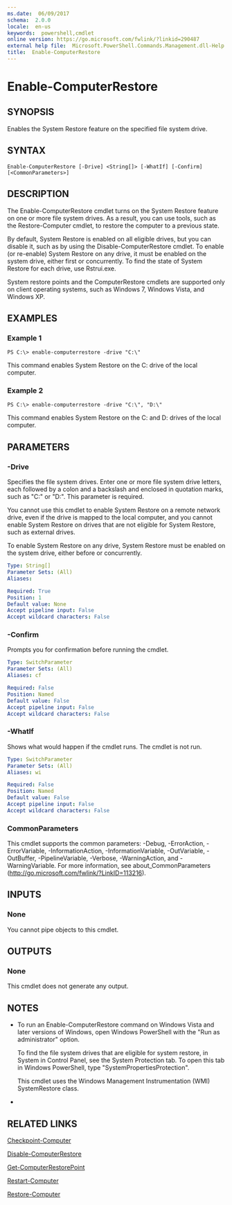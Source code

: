 ```yaml
---
ms.date:  06/09/2017
schema:  2.0.0
locale:  en-us
keywords:  powershell,cmdlet
online version: https://go.microsoft.com/fwlink/?linkid=290487
external help file:  Microsoft.PowerShell.Commands.Management.dll-Help.xml
title:  Enable-ComputerRestore
---
```


# Enable-ComputerRestore

## SYNOPSIS
Enables the System Restore feature on the specified file system drive.

## SYNTAX

```
Enable-ComputerRestore [-Drive] <String[]> [-WhatIf] [-Confirm] [<CommonParameters>]
```

## DESCRIPTION
The Enable-ComputerRestore cmdlet turns on the System Restore feature on one or more file system drives.
As a result, you can use tools, such as the Restore-Computer cmdlet, to restore the computer to a previous state.

By default, System Restore is enabled on all eligible drives, but you can disable it, such as by using the Disable-ComputerRestore cmdlet.
To enable (or re-enable) System Restore on any drive, it must be enabled on the system drive, either first or concurrently.
To find the state of System Restore for each drive, use Rstrui.exe.

System restore points and the ComputerRestore cmdlets are supported only on client operating systems, such as Windows 7, Windows Vista, and Windows XP.

## EXAMPLES

### Example 1
```
PS C:\> enable-computerrestore -drive "C:\"
```

This command enables System Restore on the C: drive of the local computer.

### Example 2
```
PS C:\> enable-computerrestore -drive "C:\", "D:\"
```

This command enables System Restore on the C: and D: drives of the local computer.

## PARAMETERS

### -Drive
Specifies the file system drives.
Enter one or more file system drive letters, each followed by a colon and a backslash and enclosed in quotation marks, such as "C:\" or "D:\".
This parameter is required.

You cannot use this cmdlet to enable System Restore on a remote network drive, even if the drive is mapped to the local computer, and you cannot enable System Restore on drives that are not eligible for System Restore, such as external drives.

To enable System Restore on any drive, System Restore must be enabled on the system drive, either before or concurrently.

```yaml
Type: String[]
Parameter Sets: (All)
Aliases:

Required: True
Position: 1
Default value: None
Accept pipeline input: False
Accept wildcard characters: False
```

### -Confirm
Prompts you for confirmation before running the cmdlet.

```yaml
Type: SwitchParameter
Parameter Sets: (All)
Aliases: cf

Required: False
Position: Named
Default value: False
Accept pipeline input: False
Accept wildcard characters: False
```

### -WhatIf
Shows what would happen if the cmdlet runs.
The cmdlet is not run.

```yaml
Type: SwitchParameter
Parameter Sets: (All)
Aliases: wi

Required: False
Position: Named
Default value: False
Accept pipeline input: False
Accept wildcard characters: False
```

### CommonParameters
This cmdlet supports the common parameters: -Debug, -ErrorAction, -ErrorVariable, -InformationAction, -InformationVariable, -OutVariable, -OutBuffer, -PipelineVariable, -Verbose, -WarningAction, and -WarningVariable. For more information, see about_CommonParameters (http://go.microsoft.com/fwlink/?LinkID=113216).

## INPUTS

### None
You cannot pipe objects to this cmdlet.

## OUTPUTS

### None
This cmdlet does not generate any output.

## NOTES
* To run an Enable-ComputerRestore command on Windows Vista and later versions of Windows, open Windows PowerShell with the "Run as administrator" option.

  To find the file system drives that are eligible for system restore, in System in Control Panel, see the System Protection tab.
To open this tab in Windows PowerShell, type "SystemPropertiesProtection".

  This cmdlet uses the Windows Management Instrumentation (WMI) SystemRestore class.

*

## RELATED LINKS

[Checkpoint-Computer](Checkpoint-Computer.md)

[Disable-ComputerRestore](Disable-ComputerRestore.md)

[Get-ComputerRestorePoint](Get-ComputerRestorePoint.md)

[Restart-Computer](Restart-Computer.md)

[Restore-Computer](Restore-Computer.md)
